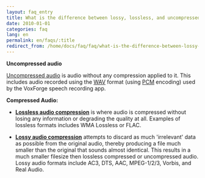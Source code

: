 ```yaml
---
layout: faq_entry
title: What is the difference between lossy, lossless, and uncompressed audio formats?
date: 2010-01-01
categories: faq
lang: en
permalink: en/faqs/:title
redirect_from: /home/docs/faq/faq/what-is-the-difference-between-lossy-lossless-and-uncompressed-audio-formats
---
```


**Uncompressed audio** 

[Uncompressed audio] is audio without any compression applied to it.  This 
includes audio recorded using the [WAV] format (using [PCM] encoding) used by 
the VoxForge speech recording app.

**Compressed Audio:**

  - **[Lossless audio compression]** is where audio is compressed without losing any 
  information or degrading the quality at all.  Examples of lossless formats 
  includes WMA Lossless or FLAC.

  - **[Lossy audio compression]** attempts to discard as much 
  'irrelevant' data as possible from the original audio, thereby producing a
  file much smaller than the original that sounds almost identical. 
  This results in a much smaller filesize then lossless compressed or 
  uncompressed audio.  Lossy audio formats include AC3, DTS, AAC, MPEG-1/2/3, 
  Vorbis, and Real Audio.

[Uncompressed audio]: https://en.wikipedia.org/wiki/Audio_file_format#Uncompressed_audio_format
[WAV]: https://en.wikipedia.org/wiki/WAV
[PCM]: https://en.wikipedia.org/wiki/Pulse-code_modulation
[Lossy audio compression]: https://en.wikipedia.org/wiki/Lossy_compression
[Lossless audio compression]: https://en.wikipedia.org/wiki/Lossless_compression
